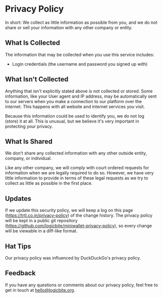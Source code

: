# Privacy Policy

In short: We collect as little information as possible from you, and we do not share or sell your information with any other company or entity.

## What Is Collected

The information that may be collected when you use this service includes:

- Login credentials (the username and password you signed up with)

## What Isn't Collected

Anything that isn't explicitly stated above is not collected or stored. Some information, like your User agent and IP address, may be automatically sent to our servers when you make a connection to our platform over the internet. This happens with all website and internet services you visit.

Because this information could be used to identify you, we do not log (store) it at all. This is unusual, but we believe it's very important in protecting your privacy.

## What Is Shared

We don't share any collected information with any other outside entity, company, or individual. 

Like any other company, we will comply with court ordered requests for information when we are legally required to do so. However, we have very little information to provide in terms of these legal requests as we try to collect as little as possible in the first place.

## Updates

If we update this security policy, we will keep a log on this page (https://trtl.co.in/privacy-policy) of the change history. The privacy policy will be kept in a public git repository (https://github.com/logicbite/miniwallet-privacy-policy), so every change will be viewable in a diff-like format.

## Hat Tips

Our privacy policy was influenced by DuckDuckGo's privacy policy. 

## Feedback

If you have any questions or comments about our privacy policy, feel free to get in touch at hello@logicbite.org.